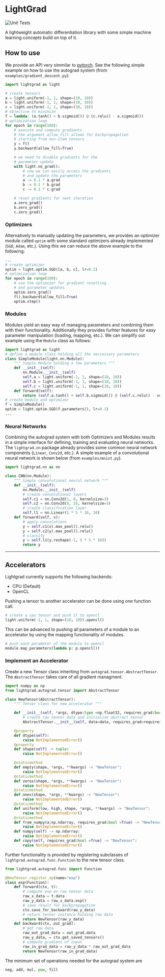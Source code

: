 # LightGrad
![Unit Tests](https://github.com/ndoll1998/lightgrad/workflows/Unit%20Tests/badge.svg)

A lightweight automatic differentiation library with some simple machine learning concepts build on top of it.

## How to use

We provide an API very simmilar to [pytorch](https://github.com/pytorch/pytorch). See the following simple example on how to use the autograd system (from `examples/gradient_descent.py`):

```python
import lightgrad as light

# create tensors
a = light.uniform(-1, 1, shape=(10, 10))
b = light.uniform(-1, 1, shape=(10, 10))
c = light.uniform(-1, 1, shape=(10, 10))
# objective to minimize
f = lambda: (a.tanh() + b.sigmoid()) @ (c.relu() - a.sigmoid())
# optimization loop
for epoch in range(100):
    # execute and compute gradients
    # the argument allow_fill allows for backpropagation 
    # starting from non-item tensors
    y = f()
    y.backward(allow_fill=True)

    # we need to disable gradients for the 
    # paremeter update
    with light.no_grad():
        # now we can easily access the gradients
        # and update the parameters
        a -= 0.1 * a.grad
        b -= 0.1 * b.grad
        c -= 0.1 * c.grad

    # reset gradients for next iteration
    a.zero_grad()
    b.zero_grad()
    c.zero_grad()
```

### Optimizers
Alternatively to manually updating the parameters, we provides an optimizer module called `optim` with some standard optimizers already implemented (`SGD`, `Adam`, etc.). Using this we can reduce the above example to the following:

```python
...
# create optimizer
optim = light.optim.SGD([a, b, c], lr=0.1)
# optimization loop
for epoch in range(100):
    # use the optimizer for gradient resetting 
    # and parameter updates
    optim.zero_grad()
    f().backward(allow_fill=True)
    optim.step()
```

### Modules
Modules yield an easy way of managing parameters and combining them with their functionality. Additionally they provides furhter features for easy parameter manipulation (loading, mapping, etc.). We can simplify out example using the `Module` class as follows:

```python
import lightgrad as light
# define a module class holding all the neccessary parameters
class SimpleModule(light.nn.Module):
    """ Simple Module holding a few parameters """
    def __init__(self):
        nn.Module.__init__(self)
        self.a = light.uniform(-1, 1, shape=(10, 10))
        self.b = light.uniform(-1, 1, shape=(10, 10))
        self.c = light.uniform(-1, 1, shape=(10, 10))
    def forward(self):
        return (self.a.tanh() + self.b.sigmoid()) @ (self.c.relu() - self.a.sigmoid())
# create module and optimizer
f = SimpleModule()
optim = light.optim.SGD(f.parameters(), lr=0.1)
...
```

### Neural Networks
Combining the autograd system with both Optimizers and Modules results in a simple interface for defining, training and evaluating neural networks. The `lightgrad.nn` package already provides some common neural network components (`Linear`, `Conv2d`, etc.). A simple example of a convolutional neural network is shown below (from `examples/mnist.py`).
```python
import lightgrad.nn as nn

class CNN(nn.Module):
    """ Simple convolutional neural network """
    def __init__(self):
        nn.Module.__init__(self)
        # create convolutional layers
        self.c1 = nn.Conv2d(1, 8, kernelsize=3)
        self.c2 = nn.Conv2d(8, 16, kernelsize=3)
        # create classification layer
        self.l1 = nn.Linear(5 * 5 * 16, 10)
    def forward(self, x):
        # apply convolutions
        y = self.c1(x).max_pool().relu()
        y = self.c2(y).max_pool().relu()
        # classify
        y = self.l1(y.reshape(-1, 5 * 5 * 16))
        return y
```

---

## Accelerators
Lightgrad currently supports the following backends:
 - CPU (Default)
 - OpenCL

Pushing a tensor to another accelerator can be done using one function call.
```python
# create a cpu tensor and push it to opencl
light.uniform(-1, 1, shape=(10, 10)).opencl()
```
This can be advanced to pushing all parameters of a module to an accelerator by using the mapping functionality of modules.
```python
# push each parameter of the module to opencl
module.map_parameters(lambda p: p.opencl())
```

### Implement an Accelerator

Create a new Tensor class inheriting from `autograd.tensor.AbstractTensor`. The `AbstractTensor` takes care of all gradient managment. 

```python
import numpy as np
from lightgrad.autograd.tensor import AbstractTensor

class NewTensor(AbstractTensor):
    """ Tensor class for new accelerator """

    def __init__(self, *args, dtype:type =np.float32, requires_grad:bool =True):
        # create raw tensor data and initialize abstract tensor
        AbstractTensor.__init__(self, data=data, requires_grad=requires_grad)

    @property
    def dtype(self):
        raise NotImplementedError()
    @property
    def shape(self) -> tuple:
        raise NotImplementedError()

    @staticmethod
    def empty(shape, *args, **kwargs) -> "NewTensor":
        raise NotImplementedError()
    @staticmethod
    def zeros(shape, *args, **kwargs) -> "NewTensor":
        raise NotImplementedError()
    @staticmethod
    def ones(shape, *args, **kwargs) -> "NewTensor":
        raise NotImplementedError()
    @staticmethod
    def uniform(low, high, shape, *args, **kwargs) -> "NewTensor":
        raise NotImplementedError()
    @staticmethod
    def from_numpy(a:np.ndarray, requires_grad:bool =True) -> "NewTensor":
        raise NotImplementedError()
    def numpy(self) -> np.ndarray:
        raise NotImplementedError()
    def copy(self, requires_grad:bool =True) -> "NewTensor":
        raise NotImplementedError()
```

Further functionality is provided by registering subclasses of `lightgrad.autograd.func.Function` to the new tensor class.

```python
from lightgrad.autograd.func import Function

@NewTensor.register_op(name="exp")
class exp(Function):
    def forward(ctx, t):
        # compute exp on raw tensor data
        raw_x_data = t.data
        raw_y_data = raw_x_data.exp()
        # save result for backpropagation
        ctx.save_for_backward(raw_y_data)
        # return tensor instance holding raw data
        return NewTensor(raw_y_data)
    def backward(ctx, out_grad):
        # get raw data
        raw_out_grad_data = out_grad.data
        raw_y_data, = ctx.get_saved_tensors()
        # compute gradient of input
        raw_in_grad_data = raw_y_data * raw_out_grad_data
        return NewTensor(raw_in_grad_data)
```
The minimum set of operations needed for the autograd system are
```python
neg, add, mul, pow, fill
```